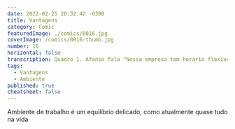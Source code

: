 ```yaml
---
date: 2022-02-25 20:32:42 -0300
title: Vantagens
category: Comic
featuredImage: ./comics/0016.jpg
coverImage: /comics/0016-thumb.jpg
number: 16
horizontal: false
transcription: Quadro 1. Afonso fala "Nossa empresa tem horário flexível, ambiente dinâmico e inovador". Quadro 2. Msone fala "Por favor leia como hora extra não remunerada, falta de planejamento e modelo de negócio tradicional". Quadro 3. Afonso fala "Temos café a vontade para ajudar na sua disposição e produtividade". Quadro 4. Msone fala "O que foi? É isso mesmo, não crítico café grátis.".
tags:
  - Vantagens
  - Ambiente
published: true
cheatsheet: false
---
```


Ambiente de trabalho é um equilíbrio delicado, como atualmente quase tudo na vida
